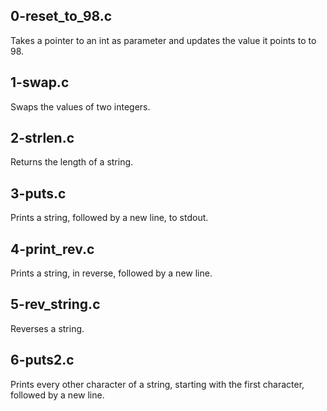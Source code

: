 ## 0-reset_to_98.c
Takes a pointer to an int as parameter and updates the value it points to to 98.
## 1-swap.c
Swaps the values of two integers.
## 2-strlen.c
Returns the length of a string.
## 3-puts.c
Prints a string, followed by a new line, to stdout.
## 4-print_rev.c
Prints a string, in reverse, followed by a new line.
## 5-rev_string.c
Reverses a string.
## 6-puts2.c
Prints every other character of a string, starting with the first character,
followed by a new line.
